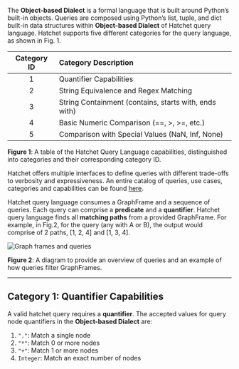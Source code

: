 The **Object-based Dialect** is a formal language that is built around Python’s built-in objects. Queries are composed using Python’s list, tuple, and dict built-in data structures within **Object-based Dialect** of Hatchet query language. Hatchet supports five different categories for the query language, as shown in Fig. 1.  

|Category ID|Category Description|
|:---------:|:-------------------|
|1          |Quantifier Capabilities|
|2          |String Equivalence and Regex Matching|
|3          |String Containment (contains, starts with, ends with)|
|4          |Basic Numeric Comparison (==, >, >=, etc.)|
|5          |Comparison with Special Values (NaN, Inf, None)|

**Figure 1**: A table of the Hatchet Query Language capabilities, distinguished into categories and their corresponding category ID.

Hatchet offers multiple interfaces to define queries with different trade-offs to verbosity and expressiveness. An entire catalog of queries, use cases, categories and capabilities can be found [here](https://docs.google.com/spreadsheets/d/1fKNlHmDJdDbnE4jyMcaFqdnw6ZSaexgm33rOcVAj0do/edit#gid=0).

Hatchet query language consumes a GraphFrame and a sequence of queries. Each query can comprise a **predicate** and a **quantifier**. Hatchet query language finds all **matching paths** from a provided GraphFrame. For example, in Fig.2, for the query (any with A or B), the output would comprise of 2 paths, [1, 2, 4] and [1, 3, 4].

![Graph frames and queries](../common/images/hatchet_query_graphframe.png)

**Figure 2**: A diagram to provide an overview of queries and an example of how queries filter GraphFrames.

***

## Category 1: Quantifier Capabilities

A valid hatchet query requires a **quantifier**. The accepted values for query node quantifiers in the **Object-based Dialect** are:

1. `"."`: Match a single node
2. `"*"`: Match 0 or more nodes
3. `"+"`: Match 1 or more nodes
4. `Integer`: Match an exact number of nodes